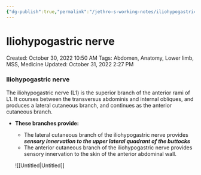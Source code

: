 ```yaml
---
{"dg-publish":true,"permalink":"/jethro-s-working-notes/iliohypogastric-nerve/","dgPassFrontmatter":true}
---
```



# Iliohypogastric nerve

Created: October 30, 2022 10:50 AM
Tags: Abdomen, Anatomy, Lower limb, MSS, Medicine
Updated: October 31, 2022 2:27 PM

### Iliohypogastric nerve

The iliohypogastric nerve (L1) is the superior branch of the anterior rami of L1. It courses between the transversus abdominis and internal obliques, and produces a lateral cutaneous branch, and continues as the anterior cutaneous branch.

- **************************************These branches provide:**************************************
    - The lateral cutaneous branch of the iliohypogastric nerve provides ***********************sensory innervation to the upper lateral quadrant of the buttocks***********************
    - The anterior cutaneous branch of the iliohypogastric nerve provides sensory innervation to the skin of the anterior abdominal wall.
    
    ![[Untitled\|Untitled]]